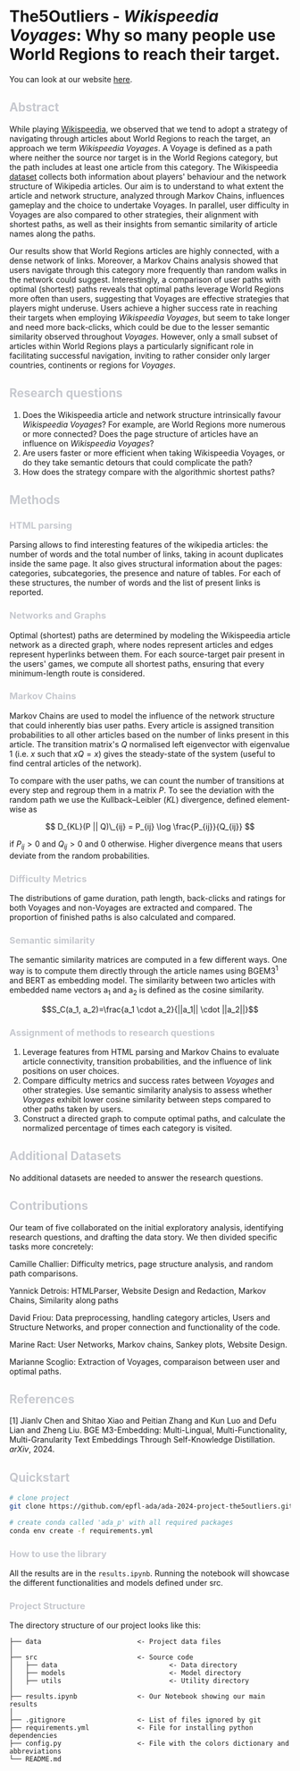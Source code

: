 # The5Outliers - *Wikispeedia Voyages*: Why so many people use World Regions to reach their target.

You can look at our website [here](https://yannickdetrois.github.io/epfl-ada-datastory/).

<h2 style= "color: #c7c9cf"> Abstract </h2> 

While playing [Wikispeedia](https://dlab.epfl.ch/wikispeedia/play/), we observed that we tend to adopt a strategy of navigating through articles about World Regions to reach the target, an approach we term *Wikispeedia Voyages*. A Voyage is defined as a path where neither the source nor target is in the World Regions category, but the path includes at least one article from this category. The Wikispeedia [dataset](https://snap.stanford.edu/data/wikispeedia.html) collects both information about players' behaviour and the network structure of Wikipedia articles. Our aim is to understand to what extent the article and network structure, analyzed through Markov Chains, influences gameplay and the choice to undertake Voyages. In parallel, user difficulty in Voyages are also compared to other strategies, their alignment with shortest paths, as well as their insights from semantic similarity of article names along the paths.

Our results show that World Regions articles are highly connected, with a dense network of links. Moreover, a Markov Chains analysis showed that users navigate through this category more frequently than random walks in the network could suggest. Interestingly, a comparison of user paths with optimal (shortest) paths reveals that optimal paths leverage World Regions more often than users, suggesting that Voyages are effective strategies that players might underuse. Users achieve a higher success rate in reaching their targets when employing *Wikispeedia Voyages*, but seem to take longer and need more back-clicks, which could be due to the lesser semantic similarity observed throughout *Voyages*. However, only a small subset of articles within World Regions plays a particularly significant role in facilitating successful navigation, inviting to rather consider only larger countries, continents or regions for *Voyages*.

<h2 style= "color: #c7c9cf"> Research questions </h2> 

1. Does the Wikispeedia article and network structure intrinsically favour *Wikispeedia Voyages*? For example, are World Regions more numerous or more connected? Does the page structure of articles have an influence on *Wikispeedia Voyages*?
2. Are users faster or more efficient when taking Wikispeedia Voyages, or do they take semantic detours that could complicate the path? 
3. How does the strategy compare with the algorithmic shortest paths?

<h2 style= "color: #c7c9cf"> Methods </h2> 

<h3 style= "color: #c7c9cf"> HTML parsing </h3>
Parsing allows to find interesting features of the wikipedia articles: the number of words and the total number of links, taking in acount duplicates inside the same page. It also gives structural information about the pages: categories, subcategories, the presence and nature of tables. For each of these structures, the number of words and the list of present links is reported. 

<h3 style= "color: #c7c9cf"> Networks and Graphs </h3>
Optimal (shortest) paths are determined by modeling the Wikispeedia article network as a directed graph, where nodes represent articles and edges represent hyperlinks between them. For each source-target pair present in the users' games, we compute all shortest paths, ensuring that every minimum-length route is considered.

<h3 style= "color: #c7c9cf"> Markov Chains </h3>


Markov Chains are used to model the influence of the network structure that could inherently bias user paths. Every article is assigned transition probabilities to all other articles based on the number of links present in this article. The transition matrix's $Q$ normalised left eigenvector with eigenvalue $1$ (i.e. $x$ such that $xQ=x$) gives the steady-state of the system (useful to find central articles of the network). 

To compare with the user paths, we can count the number of transitions at every step and regroup them in a matrix $P$. To see the deviation with the random path we use the Kullback–Leibler ($KL$) divergence, defined element-wise as 

$$
D_{KL}(P || Q)\_{ij} = P_{ij} \log \frac{P_{ij}}{Q_{ij}}
$$


if $P_{ij} > 0$ and $Q_{ij} > 0$ and $0$ otherwise. Higher divergence means that users deviate from the random probabilities.


<h3 style= "color: #c7c9cf"> Difficulty Metrics </h3>
The distributions of game duration, path length, back-clicks and ratings for both Voyages and non-Voyages are extracted and compared. The proportion of finished paths is also calculated and compared.



<h3 style= "color: #c7c9cf"> Semantic similarity </h3>

The semantic similarity matrices are computed in a few different ways. One way is to compute them directly through the article names using BGEM3<sup>1</sup> and BERT as embedding model. The similarity between two articles with embedded name vectors a<sub>1</sub> and a<sub>2</sub> is defined as the cosine similarity. 

$$S_C(a_1, a_2)=\frac{a_1 \cdot a_2}{||a_1|| \cdot ||a_2||}$$

<h3 style= "color: #c7c9cf"> Assignment of methods to research questions </h3>

1. Leverage features from HTML parsing and Markov Chains to evaluate article connectivity, transition probabilities, and the influence of link positions on user choices.
2. Compare difficulty metrics and success rates between *Voyages* and other strategies. Use semantic similarity analysis to assess whether *Voyages* exhibit lower cosine similarity between steps compared to other paths taken by users.
3. Construct a directed graph to compute optimal paths, and calculate the normalized percentage of times each category is visited.

<h2 style= "color: #c7c9cf"> Additional Datasets </h2> 

No additional datasets are needed to answer the research questions.

<h2 style= "color: #c7c9cf"> Contributions </h2> 

Our team of five collaborated on the initial exploratory analysis, identifying research questions, and drafting the data story. We then divided specific tasks more concretely:

Camille Challier: Difficulty metrics, page structure analysis, and random path comparisons.

Yannick Detrois: HTMLParser, Website Design and Redaction, Markov Chains, Similarity along paths

David Friou: Data preprocessing, handling category articles, Users and Structure Networks, and proper connection and functionality of the code.

Marine Ract: User Networks, Markov chains, Sankey plots, Website Design.

Marianne Scoglio: Extraction of Voyages, comparaison between user and optimal paths. 

<h2 style= "color: #c7c9cf"> References </h2> 
[1] Jianlv Chen and Shitao Xiao and Peitian Zhang and Kun Luo and Defu Lian and Zheng Liu. BGE M3-Embedding: Multi-Lingual, Multi-Functionality, Multi-Granularity Text Embeddings Through Self-Knowledge Distillation. <i>arXiv</i>, 2024.

<h2 style= "color: #c7c9cf"> Quickstart </h3> 

```bash
# clone project
git clone https://github.com/epfl-ada/ada-2024-project-the5outliers.git

# create conda called 'ada_p' with all required packages
conda env create -f requirements.yml
```

<h3 style= "color: #c7c9cf"> How to use the library </h3> 

All the results are in the ```results.ipynb```. Running the notebook will showcase the different functionalities and models defined under src.



<h3 style= "color: #c7c9cf"> Project Structure </h3> 

The directory structure of our project looks like this:

```
├── data                        <- Project data files
│
├── src                         <- Source code
│   ├── data                            <- Data directory
│   ├── models                          <- Model directory
│   ├── utils                           <- Utility directory
│
├── results.ipynb               <- Our Notebook showing our main results 
│
├── .gitignore                  <- List of files ignored by git
├── requirements.yml            <- File for installing python dependencies
├── config.py                   <- File with the colors dictionary and abbreviations
└── README.md
```
